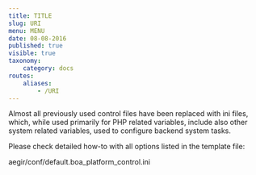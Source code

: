 ```yaml
---
title: TITLE
slug: URI
menu: MENU
date: 08-08-2016
published: true
visible: true
taxonomy:
    category: docs
routes:
    aliases:
        - /URI
---
```

Almost all previously used control files have been replaced
with ini files, which, while used primarily for PHP related
variables, include also other system related variables,
used to configure backend system tasks.

Please check detailed how-to with all options listed in the template file:

  aegir/conf/default.boa_platform_control.ini
